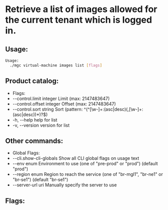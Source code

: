 # Retrieve a list of images allowed for the current tenant which is logged in.

## Usage:
```bash
Usage:
  ./mgc virtual-machine images list [flags]
```

## Product catalog:
- Flags:
- --control.limit integer     Limit (max: 2147483647)
- --control.offset integer    Offset (max: 2147483647)
- --control.sort string       Sort (pattern: ^(^[\w-]+:(asc|desc)(,[\w-]+:(asc|desc))*)?$)
- -h, --help                     help for list
- -v, --version                  version for list

## Other commands:
- Global Flags:
- --cli.show-cli-globals   Show all CLI global flags on usage text
- --env enum               Environment to use (one of "pre-prod" or "prod") (default "prod")
- --region enum            Region to reach the service (one of "br-mgl1", "br-ne1" or "br-se1") (default "br-se1")
- --server-url uri         Manually specify the server to use

## Flags:
```bash

```

